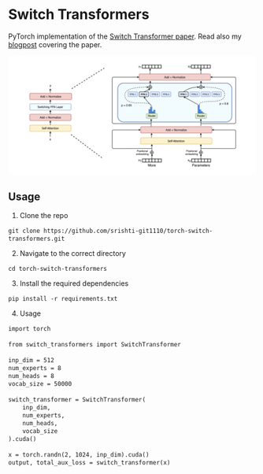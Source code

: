 # Switch Transformers

PyTorch implementation of the [Switch Transformer paper](https://arxiv.org/abs/2101.03961).
Read also my [blogpost](https://srishti-git1110.github.io/blog/moes/) covering the paper.

![Switch Layer](switch_layer.png#center)

## Usage

1. Clone the repo

```
git clone https://github.com/srishti-git1110/torch-switch-transformers.git
```

2. Navigate to the correct directory

```
cd torch-switch-transformers
```

3. Install the required dependencies

```
pip install -r requirements.txt
```

4. Usage

```
import torch

from switch_transformers import SwitchTransformer

inp_dim = 512
num_experts = 8
num_heads = 8
vocab_size = 50000

switch_transformer = SwitchTransformer(
    inp_dim,
    num_experts,
    num_heads,
    vocab_size
).cuda()

x = torch.randn(2, 1024, inp_dim).cuda()
output, total_aux_loss = switch_transformer(x)
```